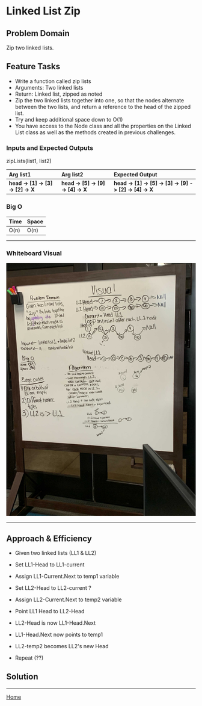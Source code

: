 # Linked List Zip

## Problem Domain

Zip two linked lists.

## Feature Tasks

* Write a function called zip lists
* Arguments: Two linked lists
* Return: Linked list, zipped as noted
* Zip the two linked lists together into one, so that the nodes alternate between the two lists, and return a reference to the head of the zipped list.
* Try and keep additional space down to O(1)
* You have access to the Node class and all the properties on the Linked List class as well as the methods created in previous challenges.

### Inputs and Expected Outputs

zipLists(list1, list2)

|   Arg list1  |   Arg list2  | Expected Output |
| :----------- | :----------- | :----------- |
| **head -> [1] -> [3] -> [2] -> X** | **head -> [5] -> [9] -> [4] -> X** | **head -> [1] -> [5] -> [3] -> [9] -> [2] -> [4] -> X** |

### Big O

| Time | Space |
| :----------- | :----------- |
| O(n) | O(n) |

_____

### Whiteboard Visual

![Linked List Zip Whiteboard](LinkedListZip.jpg)

_____

## Approach & Efficiency

* Given two linked lists (LL1 & LL2)

* Set LL1-Head to LL1-current

* Assign LL1-Current.Next to temp1 variable

* Set LL2-Head to LL2-current ?
* Assign LL2-Current.Next to temp2 variable

* Point LL1 Head to LL2-Head
* LL2-Head is now LL1-Head.Next

* LL1-Head.Next now points to temp1
* LL2-temp2 becomes LL2's new Head

* Repeat (??)

## Solution

_____

[Home](/README.md)

